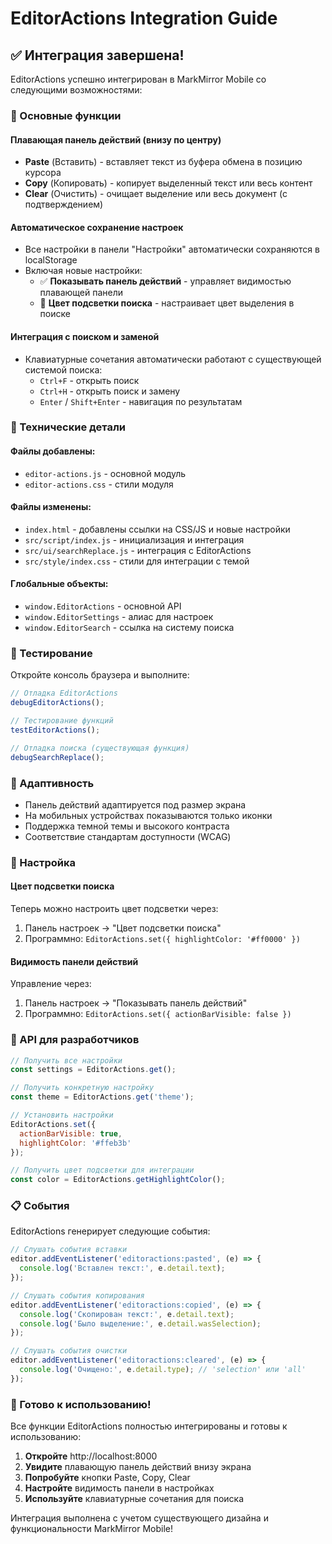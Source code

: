 # EditorActions Integration Guide

## ✅ Интеграция завершена!

EditorActions успешно интегрирован в MarkMirror Mobile со следующими возможностями:

### 🎯 Основные функции

#### Плавающая панель действий (внизу по центру)
- **Paste** (Вставить) - вставляет текст из буфера обмена в позицию курсора
- **Copy** (Копировать) - копирует выделенный текст или весь контент
- **Clear** (Очистить) - очищает выделение или весь документ (с подтверждением)

#### Автоматическое сохранение настроек
- Все настройки в панели "Настройки" автоматически сохраняются в localStorage
- Включая новые настройки:
  - ✅ **Показывать панель действий** - управляет видимостью плавающей панели
  - 🎨 **Цвет подсветки поиска** - настраивает цвет выделения в поиске

#### Интеграция с поиском и заменой
- Клавиатурные сочетания автоматически работают с существующей системой поиска:
  - `Ctrl+F` - открыть поиск
  - `Ctrl+H` - открыть поиск и замену
  - `Enter` / `Shift+Enter` - навигация по результатам

### 🔧 Технические детали

#### Файлы добавлены:
- `editor-actions.js` - основной модуль
- `editor-actions.css` - стили модуля

#### Файлы изменены:
- `index.html` - добавлены ссылки на CSS/JS и новые настройки
- `src/script/index.js` - инициализация и интеграция
- `src/ui/searchReplace.js` - интеграция с EditorActions
- `src/style/index.css` - стили для интеграции с темой

#### Глобальные объекты:
- `window.EditorActions` - основной API
- `window.EditorSettings` - алиас для настроек
- `window.EditorSearch` - ссылка на систему поиска

### 🧪 Тестирование

Откройте консоль браузера и выполните:

```javascript
// Отладка EditorActions
debugEditorActions();

// Тестирование функций
testEditorActions();

// Отладка поиска (существующая функция)
debugSearchReplace();
```

### 📱 Адаптивность

- Панель действий адаптируется под размер экрана
- На мобильных устройствах показываются только иконки
- Поддержка темной темы и высокого контраста
- Соответствие стандартам доступности (WCAG)

### 🎨 Настройка

#### Цвет подсветки поиска
Теперь можно настроить цвет подсветки через:
1. Панель настроек → "Цвет подсветки поиска"
2. Программно: `EditorActions.set({ highlightColor: '#ff0000' })`

#### Видимость панели действий
Управление через:
1. Панель настроек → "Показывать панель действий"
2. Программно: `EditorActions.set({ actionBarVisible: false })`

### 🔗 API для разработчиков

```javascript
// Получить все настройки
const settings = EditorActions.get();

// Получить конкретную настройку
const theme = EditorActions.get('theme');

// Установить настройки
EditorActions.set({
  actionBarVisible: true,
  highlightColor: '#ffeb3b'
});

// Получить цвет подсветки для интеграции
const color = EditorActions.getHighlightColor();
```

### 📋 События

EditorActions генерирует следующие события:

```javascript
// Слушать события вставки
editor.addEventListener('editoractions:pasted', (e) => {
  console.log('Вставлен текст:', e.detail.text);
});

// Слушать события копирования
editor.addEventListener('editoractions:copied', (e) => {
  console.log('Скопирован текст:', e.detail.text);
  console.log('Было выделение:', e.detail.wasSelection);
});

// Слушать события очистки
editor.addEventListener('editoractions:cleared', (e) => {
  console.log('Очищено:', e.detail.type); // 'selection' или 'all'
});
```

### 🚀 Готово к использованию!

Все функции EditorActions полностью интегрированы и готовы к использованию:

1. **Откройте** http://localhost:8000
2. **Увидите** плавающую панель действий внизу экрана
3. **Попробуйте** кнопки Paste, Copy, Clear
4. **Настройте** видимость панели в настройках
5. **Используйте** клавиатурные сочетания для поиска

Интеграция выполнена с учетом существующего дизайна и функциональности MarkMirror Mobile!
